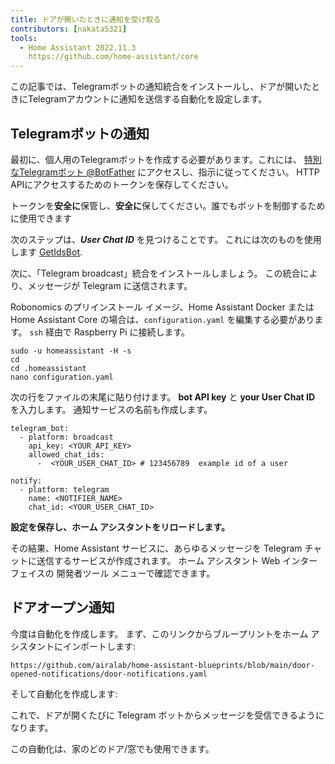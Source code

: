 ```yaml
---
title: ドアが開いたときに通知を受け取る
contributors: [nakata5321]
tools:   
  - Home Assistant 2022.11.3
    https://github.com/home-assistant/core
---
```


この記事では、Telegramボットの通知統合をインストールし、ドアが開いたときにTelegramアカウントに通知を送信する自動化を設定します。

## Telegramボットの通知

最初に、個人用のTelegramボットを作成する必要があります。これには、 [特別なTelegramボット @BotFather](https://t.me/botfather) にアクセスし、指示に従ってください。 
HTTP APIにアクセスするためのトークンを保存してください。

<robo-wiki-video controls src="https://static.robonomics.network/wiki/bot-father.mp4" />

<robo-wiki-note type="warning">

トークンを**安全に**保管し、**安全に**保してください。誰でもボットを制御するために使用できます 

</robo-wiki-note>

次のステップは、***User Chat ID*** を見つけることです。 これには次のものを使用します [GetIdsBot](https://t.me/getidsbot). 

<robo-wiki-video controls src="https://static.robonomics.network/wiki/get-id-bot.mp4" />

次に、「Telegram broadcast」統合をインストールしましょう。 この統合により、メッセージが Telegram に送信されます。

Robonomics のプリインストール イメージ、Home Assistant Docker または Home Assistant Core の場合は、`configuration.yaml` を編集する必要があります。 `ssh` 経由で Raspberry Pi に接続します。

<robo-wiki-video controls src="https://static.robonomics.network/wiki/open-config.mp4" />

<code-helper additionalLine="rasppi_username@rasppi_hostname" >

```shell
sudo -u homeassistant -H -s
cd
cd .homeassistant 
nano configuration.yaml
```

</code-helper >

次の行をファイルの末尾に貼り付けます。 **bot API key**  と **your User Chat ID** を入力します。 通知サービスの名前も作成します。


<code-helper copy >

```shell
telegram_bot:
  - platform: broadcast
    api_key: <YOUR_API_KEY>
    allowed_chat_ids:
      -  <YOUR_USER_CHAT_ID> # 123456789  example id of a user
      
notify:
  - platform: telegram
    name: <NOTIFIER_NAME>
    chat_id: <YOUR_USER_CHAT_ID>
```

</code-helper >

<robo-wiki-video controls src="https://static.robonomics.network/wiki/insert-config.mp4" />

**設定を保存し、ホーム アシスタントをリロードします。**

その結果、Home Assistant サービスに、あらゆるメッセージを Telegram チャットに送信するサービスが作成されます。
ホーム アシスタント Web インターフェイスの 開発者ツール メニューで確認できます。

<robo-wiki-video controls src="https://static.robonomics.network/wiki/telegram-result.mp4" />

## ドアオープン通知

今度は自動化を作成します。 まず、このリンクからブループリントをホーム アシスタントにインポートします:

<code-helper copy>

```shell
https://github.com/airalab/home-assistant-blueprints/blob/main/door-opened-notifications/door-notifications.yaml
```

</code-helper >

<robo-wiki-video controls src="https://static.robonomics.network/wiki/insert-blue.mp4" />

そして自動化を作成します:

<robo-wiki-video controls src="https://static.robonomics.network/wiki/create-automation.mp4" />

これで、ドアが開くたびに Telegram ボットからメッセージを受信できるようになります。

<robo-wiki-note type="okay">
この自動化は、家のどのドア/窓でも使用できます。
</robo-wiki-note>

